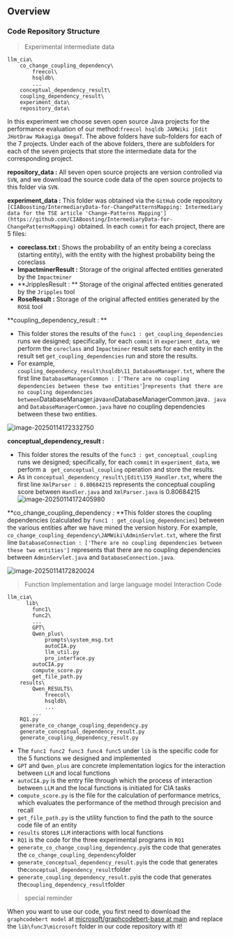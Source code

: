## Overview

### Code Repository Structure

> Experimental intermediate data

```
llm_cia\
	co_change_coupling_dependency\
		freecol\
		hsqldb\
		...
	conceptual_dependency_result\
	coupling_dependency_result\
	experiment_data\
	repository_data\
```

In this experiment we choose seven open source Java projects for the performance evaluation of our method:`freecol hsqldb JAMWiki jEdit JHotDraw Makagiga OmegaT`. The above folders have sub-folders for each of the 7 projects. Under each of the above folders, there are subfolders for each of the seven projects that store the intermediate data for the corresponding project.

**repository_data :** All seven open source projects are version controlled via `SVN`, and we download the source code data of the open source projects to this folder via `SVN`.

**experiment_data :** This folder was obtained via the `GitHub` code repository `[CIABoosting/IntermediaryData-for-ChangePatternsMapping: Intermediary data for the TSE article 'Change-Patterns Mapping'](https://github.com/CIABoosting/IntermediaryData-for-ChangePatternsMapping)` obtained. In each `commit` for each project, there are 5 files:

- **coreclass.txt :** Shows the probability of an entity being a coreclass (starting entity), with the entity with the highest probability being the coreclass
- **ImpactminerResult :** Storage of the original affected entities generated by the `Impactminer` 
- **JripplesResult : ** Storage of the original affected entities generated by the `Jripples` tool
- **RoseResult :** Storage of the original affected entities generated by the `ROSE` tool

**coupling_dependency_result : **

- This folder stores the results of the `func1 : get_coupling_dependencies` runs we designed; specifically, for each `commit` in `experiment_data`, we perform the `coreclass` and `Impactminer` result sets for each entity in the result set `get_coupling_dependencies` run and store the results.
- For example, `coupling_dependency_result\hsqldb\11_DatabaseManager.txt`, where the first line `DatabaseManagerCommon : ['There are no coupling dependencies between these two entities'`]` represents that there are no coupling dependencies between `DatabaseManager.java` and `DatabaseManagerCommon.java`. java` and `DatabaseManagerCommon.java` have no coupling dependencies between these two entities.

![image-20250114172332750](https://zxyandzxy.github.io/images/202501151106088.png)

**conceptual_dependency_result :**

- This folder stores the results of the `func3 : get_conceptual_coupling` runs we designed; specifically, for each `commit` in `experiment_data`, we perform a ` get_conceptual_coupling` operation and store the results.
-  As in `conceptual_dependency_result\jEdit\159_Handler.txt`, where the first line `XmlParser : 0.80684215` represents the conceptual coupling score between `Handler.java` and `XmlParser.java` is 0.80684215![image-20250114172405980](https://zxyandzxy.github.io/images/202501151106335.png)

**co_change_coupling_dependency : **This folder stores the coupling dependencies (calculated by `func1 : get_coupling_dependencies`) between the various entities after we have mined the version history. For example, `co_change_coupling_dependency\JAMWiki\AdminServlet.txt`, where the first line `DatabaseConnection : ['There are no coupling dependencies between these two entities']` represents that there are no coupling dependencies between `AdminServlet.java` and `DatabaseConnection.java`.

![image-20250114172820024](https://zxyandzxy.github.io/images/202501151106878.png)

> Function Implementation and large language model Interaction Code

```
llm_cia\
	  lib\
		func1\
		func2\
		...
		GPT\
		Qwen_plus\
			prompts\system_msg.txt
			autoCIA.py
			llm_util.py
			pro_interface.py
		autoCIA.py
		compute_score.py
		get_file_path.py
	results\
		Qwen_RESULTS\
			freecol\
			hsqldb\
			...
		...
	RQ1.py
	generate_co_change_coupling_dependency.py
	generate_conceptual_dependency_result.py
	generate_coupling_dependency_result.py
```

- The `func1 func2 func3 func4 func5` under `lib` is the specific code for the 5 functions we designed and implemented
- `GPT` and `Qwen_plus` are concrete implementation logics for the interaction between `LLM` and local functions
- `autoCIA.py` is the entry file through which the process of interaction between `LLM` and the local functions is initiated for CIA tasks
- `compute_score.py` is the file for the calculation of performance metrics, which evaluates the performance of the method through precision and recall
- `get_file_path.py` is the utility function to find the path to the source code file of an entity
- `results` stores `LLM` interactions with local functions
- `RQ1` is the code for the three experimental programs in `RQ1`
- `generate_co_change_coupling_dependency.py`is the code that generates the `co_change_coupling_dependency`folder
- `generate_conceptual_dependency_result.py`is the code that generates the`conceptual_dependency_result`folder
- `generate_coupling_dependency_result.py`is the code that generates the`coupling_dependency_result`folder

> special reminder

When you want to use our code, you first need to download the `graphcodebert model` at  [microsoft/graphcodebert-base at main](https://huggingface.co/microsoft/graphcodebert-base/tree/main) and replace the `lib\func3\microsoft` folder in our code repository with it!

